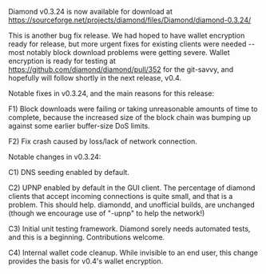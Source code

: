 Diamond v0.3.24 is now available for download at
https://sourceforge.net/projects/diamond/files/Diamond/diamond-0.3.24/

This is another bug fix release.  We had hoped to have wallet encryption ready for release, but more urgent fixes for existing clients were needed -- most notably block download problems were getting severe.  Wallet encryption is ready for testing at https://github.com/diamond/diamond/pull/352 for the git-savvy, and hopefully will follow shortly in the next release, v0.4.

Notable fixes in v0.3.24, and the main reasons for this release:

F1) Block downloads were failing or taking unreasonable amounts of time to complete, because the increased size of the block chain was bumping up against some earlier buffer-size DoS limits.

F2) Fix crash caused by loss/lack of network connection.

Notable changes in v0.3.24:

C1) DNS seeding enabled by default.

C2) UPNP enabled by default in the GUI client.  The percentage of diamond clients that accept incoming connections is quite small, and that is a problem.  This should help.  diamondd, and unofficial builds, are unchanged (though we encourage use of "-upnp" to help the network!)

C3) Initial unit testing framework.  Diamond sorely needs automated tests, and this is a beginning.  Contributions welcome.

C4) Internal wallet code cleanup.  While invisible to an end user, this change provides the basis for v0.4's wallet encryption.
